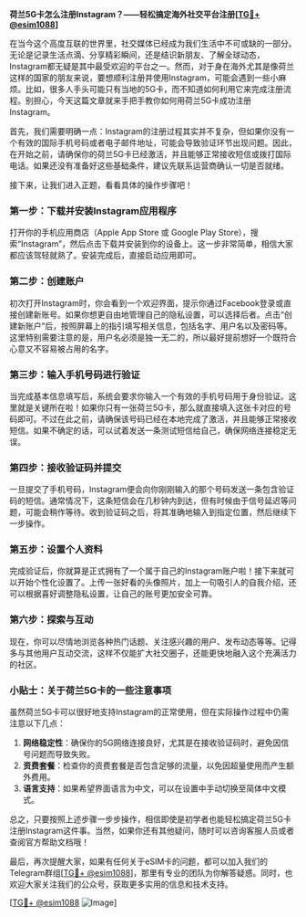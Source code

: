 **荷兰5G卡怎么注册Instagram？——轻松搞定海外社交平台注册[[TG💪+ @esim1088](https://t.me/s/esim1088)]**

在当今这个高度互联的世界里，社交媒体已经成为我们生活中不可或缺的一部分。无论是记录生活点滴、分享精彩瞬间，还是结识新朋友、了解全球动态，Instagram都无疑是其中最受欢迎的平台之一。然而，对于身在海外尤其是像荷兰这样的国家的朋友来说，要想顺利注册并使用Instagram，可能会遇到一些小麻烦。比如，很多人手头可能只有当地的5G卡，而不知道如何利用它来完成注册流程。别担心，今天这篇文章就来手把手教你如何用荷兰5G卡成功注册Instagram。

首先，我们需要明确一点：Instagram的注册过程其实并不复杂，但如果你没有一个有效的国际手机号码或者电子邮件地址，可能会导致验证环节出现问题。因此，在开始之前，请确保你的荷兰5G卡已经激活，并且能够正常接收短信或拨打国际电话。如果还没有准备好这些基础条件，建议先联系运营商确认一切是否就绪。

接下来，让我们进入正题，看看具体的操作步骤吧！

### 第一步：下载并安装Instagram应用程序

打开你的手机应用商店（Apple App Store 或 Google Play Store），搜索“Instagram”，然后点击下载并安装到你的设备上。这一步非常简单，相信大家都应该驾轻就熟了。安装完成后，直接启动应用即可。

### 第二步：创建账户

初次打开Instagram时，你会看到一个欢迎界面，提示你通过Facebook登录或直接创建新账号。如果你想更自由地管理自己的隐私设置，可以选择后者。点击“创建新账户”后，按照屏幕上的指引填写相关信息，包括名字、用户名以及密码等。这里特别需要注意的是，用户名必须是独一无二的，所以最好提前想好一个既符合心意又不容易被占用的名字。

### 第三步：输入手机号码进行验证

当完成基本信息填写后，系统会要求你输入一个有效的手机号码用于身份验证。这里就是关键所在啦！如果你只有一张荷兰5G卡，那么就直接填入这张卡对应的号码即可。不过在此之前，请确保该号码已经在本地完成了激活，并且能够正常接收短信。如果不确定的话，可以试着发送一条测试短信给自己，确保网络连接稳定无误。

### 第四步：接收验证码并提交

一旦提交了手机号码，Instagram便会向你刚刚输入的那个号码发送一条包含验证码的短信。通常情况下，这条短信会在几秒钟内到达，但有时候由于信号延迟等问题，可能会稍作等待。收到验证码之后，将其准确地输入到指定位置，然后继续下一步操作。

### 第五步：设置个人资料

完成验证后，你就算是正式拥有了一个属于自己的Instagram账户啦！接下来就可以开始个性化设置了。上传一张好看的头像照片，加上一句吸引人的自我介绍，还可以根据喜好调整隐私设置，让自己的账号更加安全可靠。

### 第六步：探索与互动

现在，你可以尽情地浏览各种热门话题、关注感兴趣的用户、发布动态等等。记得多与其他用户互动交流，这样不仅能扩大社交圈子，还能更快地融入这个充满活力的社区。

### 小贴士：关于荷兰5G卡的一些注意事项

虽然荷兰5G卡可以很好地支持Instagram的正常使用，但在实际操作过程中仍需注意以下几点：

1. **网络稳定性**：确保你的5G网络连接良好，尤其是在接收验证码时，避免因信号问题而导致失败。
2. **资费套餐**：检查你的资费套餐是否包含足够的流量，以免因超量使用而产生额外费用。
3. **语言支持**：如果希望界面语言为中文，可以在设置中手动切换至简体中文模式。

总之，只要按照上述步骤一步步操作，相信即使是初学者也能轻松搞定荷兰5G卡注册Instagram这件事。当然，如果你还有其他疑问，随时可以咨询客服人员或者查阅官方帮助文档哦！

最后，再次提醒大家，如果有任何关于eSIM卡的问题，都可以加入我们的Telegram群组[[TG💪+ @esim1088](https://t.me/s/esim1088)]，那里有专业的团队为你解答疑惑。同时，也欢迎大家关注我们的公众号，获取更多实用的信息和技术支持。

[[TG💪+ @esim1088](https://t.me/s/esim1088) ![Image](https://i.postimg.cc/4NQfJmqS/Snipaste-2025-05-13-00-14-12.png)]